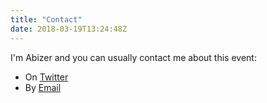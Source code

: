 ```yaml
---
title: "Contact"
date: 2018-03-19T13:24:48Z
---
```


I'm Abizer and you can usually contact me about this event:

- On [Twitter](https://twitter.com/abizern)
- By [Email](mailto:abizern@abizern.org)
